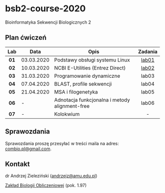 # bsb2-course-2020
Bioinformatyka Sekwencji Biologicznych 2

## Plan ćwiczeń

| Lab | Data | Opis | Zadania |
| :---: | --- | --- | :---: |
| **01** | 03.03.2020 | Podstawy obsługi systemu Linux | [lab01](./lab01.md)  |
| **02**    | 10.03.2020 | NCBI E-Utilities (Entrez Direct) | [lab02](./lab02.md) |
| **03**    | 31.03.2020 | Programowanie dynamiczne | lab03 |
| **04**    | 07.04.2020 | BLAST, profile sekwencji | lab04 |
| **05**    | 21.04.2020 | MSA i filogenetyka | lab05 |
| **06**    | - | Adnotacja funkcjonalna i metody alignment-free | lab06 |
| **07**    | - | Kolokwium | -  |


## Sprawozdania

Sprawozdania proszę przesyłać w treści maila na adres: combio.pl@gmail.com.


## Kontakt

dr Andrzej Zieleziński (andrzejz@amu.edu.pl)

[Zakład Biologii Obliczeniowej](http://www.combio.pl) (pok. 1.97)
